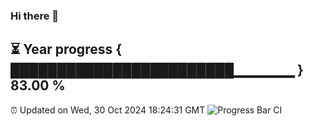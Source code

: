 ### Hi there 👋
⏳ Year progress { ████████████████████████▁▁▁▁▁▁ } 83.00 %
---
⏰ Updated on Wed, 30 Oct 2024 18:24:31 GMT
![Progress Bar CI](https://github.com/liununu/liununu/workflows/Progress%20Bar%20CI/badge.svg)
